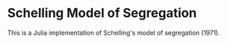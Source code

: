 # Schelling Model of Segregation

This is a Julia implementation of Schelling's model of segregation (1971).
